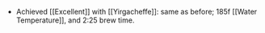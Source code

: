 - Achieved [[Excellent]] with [[Yirgacheffe]]: same as before; 185f [[Water Temperature]], and 2:25 brew time.